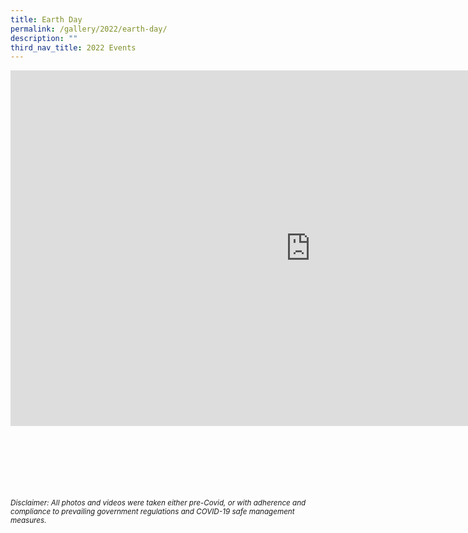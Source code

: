 ```yaml
---
title: Earth Day
permalink: /gallery/2022/earth-day/
description: ""
third_nav_title: 2022 Events
---
```

<iframe allowfullscreen="true" height="569" width="960" frameborder="0" src="https://docs.google.com/presentation/d/e/2PACX-1vR9XzFifr8gqV3oqimVxdMu6vdC0kgFuGtMtUysSToMrV91Kt5bKIwGMzLc5CsCPGGGbV734ufLlg-M/embed?start=true&amp;loop=true&amp;delayms=5000"></iframe>



<br><br><br><br><br><br>
<sup>_Disclaimer: All photos and videos were taken either pre-Covid, or with adherence and compliance to prevailing government regulations and COVID-19 safe management measures._</sup>